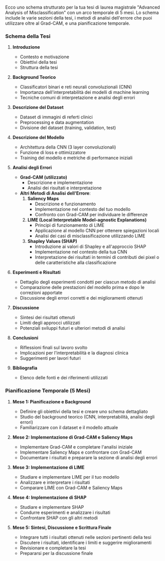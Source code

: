 Ecco uno schema strutturato per la tua tesi di laurea magistrale "Advanced Analysis of Misclassification" con un arco temporale di 5 mesi. Lo schema include le varie sezioni della tesi, i metodi di analisi dell'errore che puoi utilizzare oltre al Grad-CAM, e una pianificazione temporale.

### **Schema della Tesi**
1. **Introduzione**
   - Contesto e motivazione
   - Obiettivi della tesi
   - Struttura della tesi

2. **Background Teorico**
   - Classificatori binari e reti neurali convoluzionali (CNN)
   - Importanza dell'interpretabilità dei modelli di machine learning
   - Tecniche comuni di interpretazione e analisi degli errori

3. **Descrizione del Dataset**
   - Dataset di immagini di referti clinici
   - Preprocessing e data augmentation
   - Divisione del dataset (training, validation, test)

4. **Descrizione del Modello**
   - Architettura della CNN (3 layer convoluzionali)
   - Funzione di loss e ottimizzatore
   - Training del modello e metriche di performance iniziali

5. **Analisi degli Errori**
   - **Grad-CAM (utilizzato)**
     - Descrizione e implementazione
     - Analisi dei risultati e interpretazione
   - **Altri Metodi di Analisi dell'Errore**:
     1. **Saliency Maps**
        - Descrizione e funzionamento
        - Implementazione nel contesto del tuo modello
        - Confronto con Grad-CAM per individuare le differenze
     2. **LIME (Local Interpretable Model-agnostic Explanations)**
        - Principi di funzionamento di LIME
        - Applicazione al modello CNN per ottenere spiegazioni locali
        - Analisi dei casi di misclassificazione utilizzando LIME
     3. **Shapley Values (SHAP)**
        - Introduzione ai valori di Shapley e all'approccio SHAP
        - Implementazione nel contesto della tua CNN
        - Interpretazione dei risultati in termini di contributi dei pixel o delle caratteristiche alla classificazione

6. **Esperimenti e Risultati**
   - Dettaglio degli esperimenti condotti per ciascun metodo di analisi
   - Comparazione delle prestazioni del modello prima e dopo le correzioni apportate
   - Discussione degli errori corretti e dei miglioramenti ottenuti

7. **Discussione**
   - Sintesi dei risultati ottenuti
   - Limiti degli approcci utilizzati
   - Potenziali sviluppi futuri e ulteriori metodi di analisi

8. **Conclusioni**
   - Riflessioni finali sul lavoro svolto
   - Implicazioni per l'interpretabilità e la diagnosi clinica
   - Suggerimenti per lavori futuri

9. **Bibliografia**
   - Elenco delle fonti e dei riferimenti utilizzati

### **Pianificazione Temporale (5 Mesi)**

1. **Mese 1: Pianificazione e Background**
   - Definire gli obiettivi della tesi e creare uno schema dettagliato
   - Studio del background teorico (CNN, interpretabilità, analisi degli errori)
   - Familiarizzare con il dataset e il modello attuale

2. **Mese 2: Implementazione di Grad-CAM e Saliency Maps**
   - Implementare Grad-CAM e completare l'analisi iniziale
   - Implementare Saliency Maps e confrontare con Grad-CAM
   - Documentare i risultati e preparare la sezione di analisi degli errori

3. **Mese 3: Implementazione di LIME**
   - Studiare e implementare LIME per il tuo modello
   - Analizzare e interpretare i risultati
   - Comparare LIME con Grad-CAM e Saliency Maps

4. **Mese 4: Implementazione di SHAP**
   - Studiare e implementare SHAP
   - Condurre esperimenti e analizzare i risultati
   - Confrontare SHAP con gli altri metodi

5. **Mese 5: Sintesi, Discussione e Scrittura Finale**
   - Integrare tutti i risultati ottenuti nelle sezioni pertinenti della tesi
   - Discutere i risultati, identificare i limiti e suggerire miglioramenti
   - Revisionare e completare la tesi
   - Prepararsi per la discussione finale

